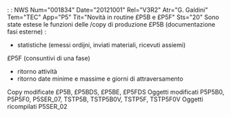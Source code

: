  :  : NWS Num="001834" Date="20121001" Rel="V3R2" Atr="G. Galdini" Tem="TEC" App="P5" Tit="Novità in routine £P5B e £P5F" Sts="20"
Sono state estese le funzioni delle /copy di produzione
£P5B (documentazione fasi esterne) : 
- statistiche (emessi ordijni, inviati materiali, ricevuti assiemi)

£P5F (consuntivi di una fase)
- ritorno attività
- ritorno date minime e massime e giorni di attraversamento

Copy modificate
£P5B, £P5BDS, £P5BE, £P5FDS
Oggetti modificati
P5P5B0, P5P5F0, P5SER_07, TSTP5B, TSTP5B0V, TSTP5F, TSTP5F0V
Oggetti ricompilati
P5SER_02
